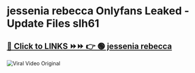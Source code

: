 
 # jessenia rebecca Onlyfans Leaked - Update Files slh61

## <h2><a href="https://clipsfans.com/jessenia_rebecca&ref=git">🔗 Click to LINKS ⏩⏩ 👉 🟢 jessenia rebecca </a></h2>

<a href="https://clipsfans.com/jessenia_rebecca&ref=git" rel="nofollow" data-target="animated-image.originalLink"><img src="https://i.ibb.co.com/xMMVF88/686577567.gif" alt="Viral Video Original" style="max-width: 100%; display: inline-block;" data-target="animated-image.originalImage"></a>


